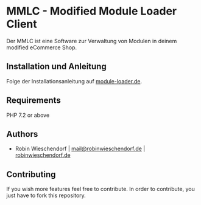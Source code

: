 # MMLC - Modified Module Loader Client

Der MMLC ist eine Software zur Verwaltung von Modulen in deinem modified eCommerce Shop.

## Installation und Anleitung

Folge der Installationsanleitung auf [module-loader.de](https://module-loader.de).

## Requirements
PHP 7.2 or above

## Authors
- Robin Wieschendorf | <mail@robinwieschendorf.de> | [robinwieschendorf.de](https://robinwieschendorf.de)

## Contributing
If you wish more features feel free to contribute. In order to contribute, you just have to fork this repository.